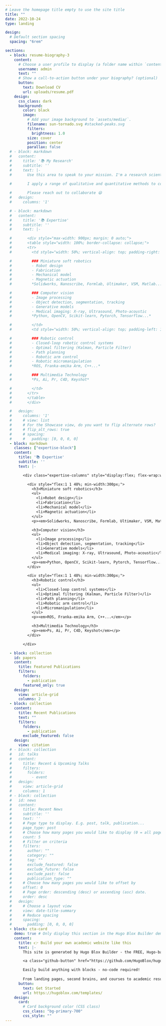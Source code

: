 ```yaml
---
# Leave the homepage title empty to use the site title
title: ""
date: 2022-10-24
type: landing

design:
  # Default section spacing
  spacing: "6rem"

sections:
  - block: resume-biography-3
    content:
      # Choose a user profile to display (a folder name within `content/authors/`)
      username: admin
      text: ""
      # Show a call-to-action button under your biography? (optional)
      button:
        text: Download CV
        url: uploads/resume.pdf
    design:
      css_class: dark
      background:
        color: black
        image:
          # Add your image background to `assets/media/`.
          filename: sun-tornado.svg #stacked-peaks.svg
          filters:
            brightness: 1.0
          size: cover
          position: center
          parallax: false
  # - block: markdown
  #   content:
  #     title: '📚 My Research'
  #     subtitle: ''
  #     text: |-
  #       Use this area to speak to your mission. I'm a research scientist in the Moonshot team at DeepMind. I blog about machine learning, deep learning, and moonshots.

  #       I apply a range of qualitative and quantitative methods to comprehensively investigate the role of science and technology in the economy.🧠✨
        
  #       Please reach out to collaborate 😃
  #   design:
  #     columns: '1'

  # - block: markdown
  #   content:
  #     title: '📚 Expertise'
  #     subtitle: ''
  #     text: |-

  #       <div style="max-width: 900px; margin: 0 auto;">
  #       <table style="width: 100%; border-collapse: collapse;">
  #       <tr>
  #         <td style="width: 50%; vertical-align: top; padding-right: 1rem;">

  #         ### Miniature soft robotics
  #         - Robot design  
  #         - Fabrication  
  #         - Mechanical model  
  #         - Magnetic actuation  
  #         *Solidworks, Nanoscribe, Formlab, Ultimaker, VSM, Matlab...*

  #         ### Computer vision
  #         - Image processing  
  #         - Object detection, segmentation, tracking  
  #         - Generative models  
  #         - Medical imaging: X-ray, Ultrasound, Photo-acoustic  
  #         *Python, OpenCV, Scikit-learn, Pytorch, Tensorflow...*

  #         </td>
  #         <td style="width: 50%; vertical-align: top; padding-left: 1rem;">

  #         ### Robotic control
  #         - Closed-loop robotic control systems  
  #         - Optimal filtering (Kalman, Particle Filter)  
  #         - Path planning  
  #         - Robotic arm control  
  #         - Robotic micromanipulation  
  #         *ROS, Franka-emika Arm, C++...*

  #         ### Multimedia Technology
  #         *Ps, Ai, Pr, C4D, Keyshot*

  #         </td>
  #       </tr>
  #       </table>
  #       </div>

  #   design:
  #     columns: '1'
  #     # view: list
  #     # For the Showcase view, do you want to flip alternate rows?
  #     # flip_alt_rows: true 
  #     # spacing:
  #     #   padding: [0, 0, 0, 0]
  - block: markdown
    classes: ["expertise-block"]
    content:
      title: '📚 Expertise'
      subtitle: ''
      text: |-

        <div class="expertise-columns" style="display:flex; flex-wrap:wrap; gap:1.5rem;">

          <div style="flex:1 1 48%; min-width:300px;">
            <h3>Miniature soft robotics</h3>
            <ul>
              <li>Robot design</li>
              <li>Fabrication</li>
              <li>Mechanical model</li>
              <li>Magnetic actuation</li>
            </ul>
            <p><em>Solidworks, Nanoscribe, Formlab, Ultimaker, VSM, Matlab...</em></p>

            <h3>Computer vision</h3>
            <ul>
              <li>Image processing</li>
              <li>Object detection, segmentation, tracking</li>
              <li>Generative models</li>
              <li>Medical imaging: X-ray, Ultrasound, Photo-acoustic</li>
            </ul>
            <p><em>Python, OpenCV, Scikit-learn, Pytorch, Tensorflow...</em></p>
          </div>

          <div style="flex:1 1 48%; min-width:300px;">
            <h3>Robotic control</h3>
            <ul>
              <li>Closed-loop control systems</li>
              <li>Optimal filtering (Kalman, Particle Filter)</li>
              <li>Path planning</li>
              <li>Robotic arm control</li>
              <li>Micromanipulation</li>
            </ul>
            <p><em>ROS, Franka-emika Arm, C++...</em></p>

            <h3>Multimedia Technology</h3>
            <p><em>Ps, Ai, Pr, C4D, Keyshot</em></p>
          </div>

        </div>

  - block: collection
    id: papers
    content:
      title: Featured Publications
      filters:
        folders:
          - publication
        featured_only: true
    design:
      view: article-grid
      columns: 2
  - block: collection
    content:
      title: Recent Publications
      text: ""
      filters:
        folders:
          - publication
        exclude_featured: false
    design:
      view: citation
  # - block: collection
  #   id: talks
  #   content:
  #     title: Recent & Upcoming Talks
  #     filters:
  #       folders:
  #         - event
  #   design:
  #     view: article-grid
  #     columns: 1
  # - block: collection
  #   id: news
  #   content:
  #     title: Recent News
  #     subtitle: ''
  #     text: ''
  #     # Page type to display. E.g. post, talk, publication...
  #     page_type: post
  #     # Choose how many pages you would like to display (0 = all pages)
  #     count: 5
  #     # Filter on criteria
  #     filters:
  #       author: ""
  #       category: ""
  #       tag: ""
  #       exclude_featured: false
  #       exclude_future: false
  #       exclude_past: false
  #       publication_type: ""
  #     # Choose how many pages you would like to offset by
  #     offset: 0
  #     # Page order: descending (desc) or ascending (asc) date.
  #     order: desc
  #   design:
  #     # Choose a layout view
  #     view: date-title-summary
  #     # Reduce spacing
  #     spacing:
  #       padding: [0, 0, 0, 0]
  - block: cta-card
    demo: true # Only display this section in the Hugo Blox Builder demo site
    content:
      title: 👉 Build your own academic website like this
      text: |-
        This site is generated by Hugo Blox Builder - the FREE, Hugo-based open source website builder trusted by 250,000+ academics like you.

        <a class="github-button" href="https://github.com/HugoBlox/hugo-blox-builder" data-color-scheme="no-preference: light; light: light; dark: dark;" data-icon="octicon-star" data-size="large" data-show-count="true" aria-label="Star HugoBlox/hugo-blox-builder on GitHub">Star</a>

        Easily build anything with blocks - no-code required!
        
        From landing pages, second brains, and courses to academic resumés, conferences, and tech blogs.
      button:
        text: Get Started
        url: https://hugoblox.com/templates/
    design:
      card:
        # Card background color (CSS class)
        css_class: "bg-primary-700"
        css_style: ""
---
```

